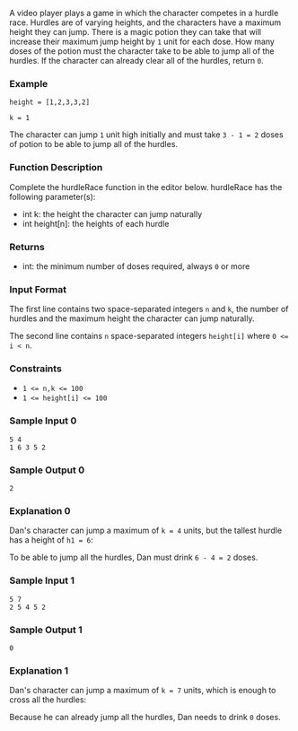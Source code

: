 A video player plays a game in which the character competes in a hurdle race. Hurdles are of varying heights, and the characters have a maximum height they can jump. There is a magic potion they can take that will increase their maximum jump height by `1` unit for each dose. How many doses of the potion must the character take to be able to jump all of the hurdles. If the character can already clear all of the hurdles, return `0`.

### Example
`height = [1,2,3,3,2]` 

`k = 1`

The character can jump `1` unit high initially and must take `3 - 1 = 2` doses of potion to be able to jump all of the hurdles. 

### Function Description 
Complete the hurdleRace function in the editor below. 
hurdleRace has the following parameter(s): 
- int k: the height the character can jump naturally
- int height[n]: the heights of each hurdle

### Returns 
- int: the minimum number of doses required, always `0` or more

### Input Format
The first line contains two space-separated integers `n` and `k`, the number of hurdles and the maximum height the character can jump naturally. 

The second line contains `n` space-separated integers `height[i]` where `0 <= i < n`.

### Constraints
- `1 <= n,k <= 100`
- `1 <= height[i] <= 100`

### Sample Input 0
```
5 4
1 6 3 5 2
```

### Sample Output 0
```
2
```

### Explanation 0
Dan's character can jump a maximum of `k = 4` units, but the tallest hurdle has a height of `h1 = 6`:

To be able to jump all the hurdles, Dan must drink `6 - 4 = 2` doses.

### Sample Input 1
```
5 7
2 5 4 5 2
```

### Sample Output 1
```
0
```

### Explanation 1
Dan's character can jump a maximum of `k = 7` units, which is enough to cross all the hurdles:

Because he can already jump all the hurdles, Dan needs to drink `0` doses.

